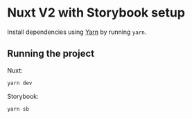 # Nuxt V2 with Storybook setup

Install dependencies using [Yarn](https://yarnpkg.com/getting-started/install) by running `yarn`.

## Running the project

Nuxt:

```sh
yarn dev
```

Storybook:

```sh
yarn sb
```
